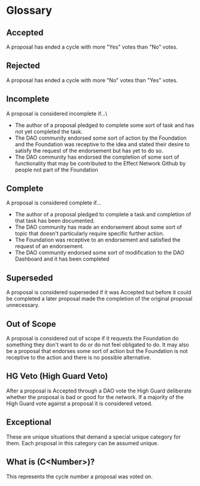 # Glossary

## Accepted

A proposal has ended a cycle with more "Yes" votes than "No" votes.

## Rejected

A proposal has ended a cycle with more "No" votes than "Yes" votes.

## Incomplete

A proposal is considered incomplete if...\


* The author of a proposal pledged to complete some sort of task and has not yet completed the task.
* The DAO community endorsed some sort of action by the Foundation and the Foundation was receptive to the idea and stated their desire to satisfy the request of the endorsement but has yet to do so.
* The DAO community has endorsed the completion of some sort of functionality that may be contributed to the Effect Network Github by people not part of the Foundation

## Complete

A proposal is considered complete if...

* The author of a proposal pledged to complete a task and completion of that task has been documented.
* The DAO community has made an endorsement about some sort of topic that doesn't particularly require specific further action.
* The Foundation was receptive to an endorsement and satisfied the request of an endorsement.
* The DAO community endorsed some sort of modification to the DAO Dashboard and it has been completed

## Superseded

A proposal is considered superseded if it was Accepted but before it could be completed a later proposal made the completion of the original proposal unnecessary.

## Out of Scope

A proposal is considered out of scope if it requests the Foundation do something they don't want to do or do not feel obligated to do. It may also be a proposal that endorses some sort of action but the Foundation is not receptive to the action and there is no possible alternative.

## HG Veto (High Guard Veto)

After a proposal is Accepted through a DAO vote the High Guard deliberate whether the proposal is bad or good for the network. If a majority of the High Guard vote against a proposal it is considered vetoed.

## Exceptional

These are unique situations that demand a special unique category for them. Each proposal in this category can be assumed unique. 

## What is (C\<Number>)?

This represents the cycle number a proposal was voted on.
